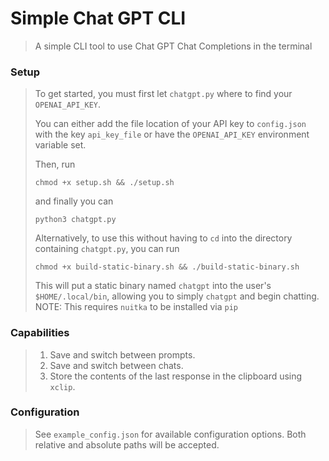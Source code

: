 # Simple Chat GPT CLI
> A simple CLI tool to use Chat GPT Chat Completions in the terminal

### Setup
> To get started, you must first let `chatgpt.py` where to find your `OPENAI_API_KEY`. 
>
> You can either add the file location of your API key to `config.json` with the key `api_key_file`
> or have the `OPENAI_API_KEY` environment variable set. 
>
> Then, run
> ```
> chmod +x setup.sh && ./setup.sh
> ``````
> and finally you can
> ```
> python3 chatgpt.py
> ``````
>
> Alternatively, to use this without having to `cd` into the directory containing `chatgpt.py`,
> you can run
> ```
> chmod +x build-static-binary.sh && ./build-static-binary.sh
> ``````
> This will put a static binary named `chatgpt` into the user's `$HOME/.local/bin`, allowing
> you to simply `chatgpt` and begin chatting.
> NOTE: This requires `nuitka` to be installed via `pip`

### Capabilities
> 1. Save and switch between prompts.
> 2. Save and switch between chats.
> 3. Store the contents of the last response in the clipboard using `xclip`.

### Configuration
> See `example_config.json` for available configuration options.
> Both relative and absolute paths will be accepted.

